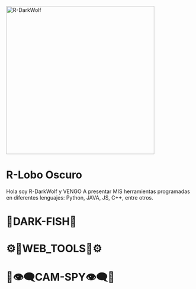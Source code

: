 
<img src="https://encrypted-tbn0.gstatic.com/images?q=tbn:ANd9GcSAczEPLFQ1awwudzfIEbLQTSo2VG6EFXEChw&usqp=CAU" width="400" title="R-DarkWolf"> 


# R-Lobo Oscuro

Hola soy R-DarkWolf y VENGO A presentar MIS herramientas programadas en diferentes lenguajes: Python, JAVA, JS, C++, entre otros.

# 🔐DARK-FISH🎣
  
# ⚙️🔧WEB_TOOLS🔧⚙️

# 📸👁️‍🗨️CAM-SPY👁️‍🗨️📸

